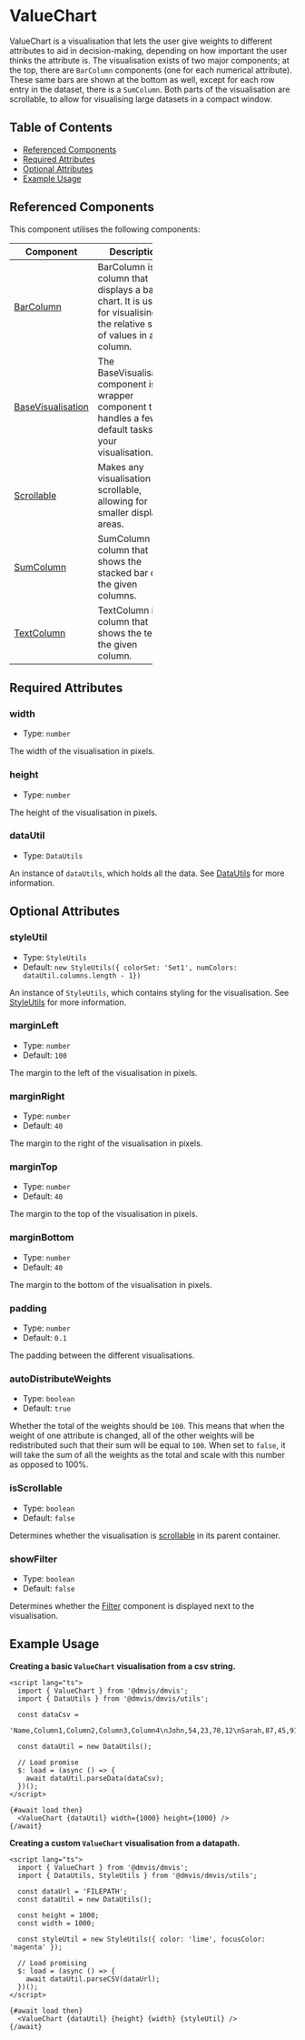 # ValueChart

ValueChart is a visualisation that lets the user give weights to different attributes to aid in decision-making, depending on how important the user thinks the attribute is. The visualisation exists of two major components; at the top, there are `BarColumn` components (one for each numerical attribute). These same bars are shown at the bottom as well, except for each row entry in the dataset, there is a `SumColumn`.
Both parts of the visualisation are scrollable, to allow for visualising large datasets in a compact window.

## Table of Contents

- [Referenced Components](#referenced-components)
- [Required Attributes](#required-attributes)
- [Optional Attributes](#optional-attributes)
- [Example Usage](#example-usage)

## Referenced Components

This component utilises the following components:

<table style="width: 50%">
  <thead>
    <tr>
      <th style="width: 20%;">Component</th>
      <th style="width: 80%;">Description</th>
    </tr>
  </thead>
  <tbody>
    <tr>
      <td><a href="#/columns/BarColumn.md">BarColumn</a></td>
      <td>BarColumn is a column that displays a bar chart. It is useful for visualising the relative size of values in a column.</td>
    </tr>
    <tr>
      <td><a href="#/components/BaseVisualisation.md">BaseVisualisation</a></td>
      <td>The BaseVisualisation component is a wrapper component that handles a few default tasks for your visualisation.</td>
    </tr>
    <tr>
      <td><a href="#/components/Scrollable.md">Scrollable</a></td>
      <td>Makes any visualisation scrollable, allowing for smaller display areas.</td>
    </tr>
    <tr>
      <td><a href="#/columns/SumColumn.md">SumColumn</a></td>
      <td>SumColumn is a column that shows the stacked bar of the given columns.</td>
    </tr>
    <tr>
      <td><a href="#/columns/TextColumn.md">TextColumn</a></td>
      <td>TextColumn is a column that shows the text of the given column.</td>
    </tr>
  </tbody>
</table>

## Required Attributes

### width

- Type: `number`

The width of the visualisation in pixels.

### height

- Type: `number`

The height of the visualisation in pixels.

### dataUtil

- Type: `DataUtils`

An instance of `dataUtils`, which holds all the data. See [DataUtils](utils/DataUtils.md) for more information.

## Optional Attributes

### styleUtil

- Type: `StyleUtils`
- Default: `new StyleUtils({ colorSet: 'Set1', numColors: dataUtil.columns.length - 1})`

An instance of `StyleUtils`, which contains styling for the visualisation. See [StyleUtils](utils/StyleUtils.md) for more information.

### marginLeft

- Type: `number`
- Default: `100`

The margin to the left of the visualisation in pixels.

### marginRight

- Type: `number`
- Default: `40`

The margin to the right of the visualisation in pixels.

### marginTop

- Type: `number`
- Default: `40`

The margin to the top of the visualisation in pixels.

### marginBottom

- Type: `number`
- Default: `40`

The margin to the bottom of the visualisation in pixels.

### padding

- Type: `number`
- Default: `0.1`

The padding between the different visualisations.

### autoDistributeWeights

- Type: `boolean`
- Default: `true`

Whether the total of the weights should be `100`. This means that when the weight of one attribute is changed, all of the other weights will be redistributed such that their sum will be equal to `100`. When set to `false`, it will take the sum of all the weights as the total and scale with this number as opposed to 100%.

### isScrollable

- Type: `boolean`
- Default: `false`

Determines whether the visualisation is [scrollable](components/Scrollable.md) in its parent container.

### showFilter

- Type: `boolean`
- Default: `false`

Determines whether the [Filter](components/Filter.md) component is displayed next to the visualisation.

## Example Usage

<b>Creating a basic `ValueChart` visualisation from a csv string.</b>

```svelte
<script lang="ts">
  import { ValueChart } from '@dmvis/dmvis';
  import { DataUtils } from '@dmvis/dmvis/utils';

  const dataCsv =
    'Name,Column1,Column2,Column3,Column4\nJohn,54,23,78,12\nSarah,87,45,91,63\nMichael,32,68,15,77\nEmily,96,42,19,55\nDavid,21,84,37,29\nLisa,73,10,56,88\nMatthew,49,27,83,14\nEmma,17,36,70,92\nJames,61,79,24,47\nSophia,38,52,66,31\n';

  const dataUtil = new DataUtils();

  // Load promise
  $: load = (async () => {
    await dataUtil.parseData(dataCsv);
  })();
</script>

{#await load then}
  <ValueChart {dataUtil} width={1000} height={1000} />
{/await}
```

<b>Creating a custom `ValueChart` visualisation from a datapath.</b>

```svelte
<script lang="ts">
  import { ValueChart } from '@dmvis/dmvis';
  import { DataUtils, StyleUtils } from '@dmvis/dmvis/utils';

  const dataUrl = 'FILEPATH';
  const dataUtil = new DataUtils();

  const height = 1000;
  const width = 1000;

  const styleUtil = new StyleUtils({ color: 'lime', focusColor: 'magenta' });

  // Load promising
  $: load = (async () => {
    await dataUtil.parseCSV(dataUrl);
  })();
</script>

{#await load then}
  <ValueChart {dataUtil} {height} {width} {styleUtil} />
{/await}
```
